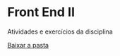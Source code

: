 # Front End II
Atividades e exercícios da disciplina

[Baixar a pasta](https://raw.githubusercontent.com/leonardosantino/CertifiedTechDeveloper/main/FrontEndII/FrontEndII.zip)